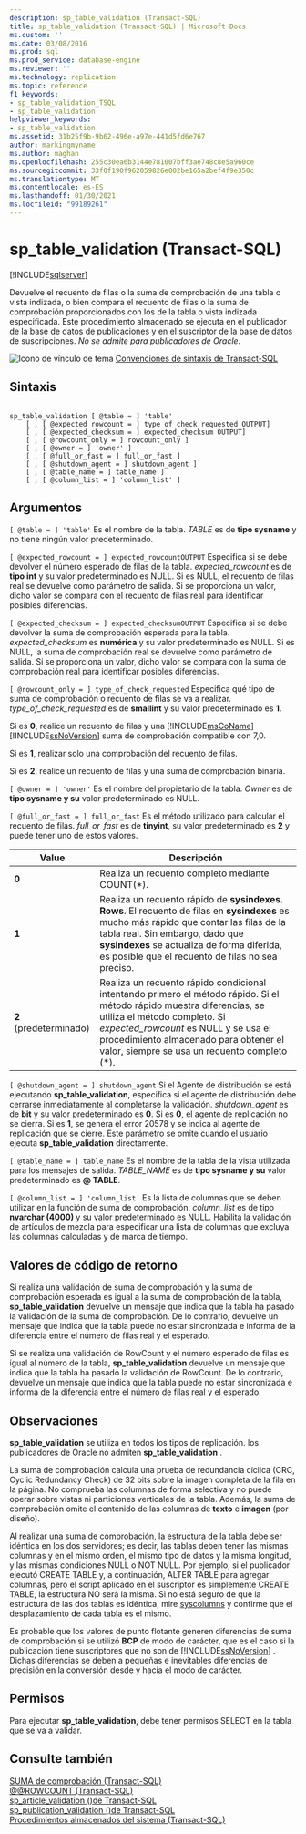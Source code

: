 ```yaml
---
description: sp_table_validation (Transact-SQL)
title: sp_table_validation (Transact-SQL) | Microsoft Docs
ms.custom: ''
ms.date: 03/08/2016
ms.prod: sql
ms.prod_service: database-engine
ms.reviewer: ''
ms.technology: replication
ms.topic: reference
f1_keywords:
- sp_table_validation_TSQL
- sp_table_validation
helpviewer_keywords:
- sp_table_validation
ms.assetid: 31b25f9b-9b62-496e-a97e-441d5fd6e767
author: markingmyname
ms.author: maghan
ms.openlocfilehash: 255c30ea6b3144e781007bff3ae748c8e5a960ce
ms.sourcegitcommit: 33f0f190f962059826e002be165a2bef4f9e350c
ms.translationtype: MT
ms.contentlocale: es-ES
ms.lasthandoff: 01/30/2021
ms.locfileid: "99189261"
---
```

# <a name="sp_table_validation-transact-sql"></a>sp_table_validation (Transact-SQL)
[!INCLUDE[sqlserver](../../includes/applies-to-version/sqlserver.md)]

  Devuelve el recuento de filas o la suma de comprobación de una tabla o vista indizada, o bien compara el recuento de filas o la suma de comprobación proporcionados con los de la tabla o vista indizada especificada. Este procedimiento almacenado se ejecuta en el publicador de la base de datos de publicaciones y en el suscriptor de la base de datos de suscripciones. *No se admite para publicadores de Oracle*.  
  
 ![Icono de vínculo de tema](../../database-engine/configure-windows/media/topic-link.gif "Icono de vínculo de tema") [Convenciones de sintaxis de Transact-SQL](../../t-sql/language-elements/transact-sql-syntax-conventions-transact-sql.md)  
  
## <a name="syntax"></a>Sintaxis  
  
```  
  
sp_table_validation [ @table = ] 'table'  
    [ , [ @expected_rowcount = ] type_of_check_requested OUTPUT]  
    [ , [ @expected_checksum = ] expected_checksum OUTPUT]  
    [ , [ @rowcount_only = ] rowcount_only ]  
    [ , [ @owner = ] 'owner' ]  
    [ , [ @full_or_fast = ] full_or_fast ]  
    [ , [ @shutdown_agent = ] shutdown_agent ]  
    [ , [ @table_name = ] table_name ]  
    [ , [ @column_list = ] 'column_list' ]  
```  
  
## <a name="arguments"></a>Argumentos  
`[ @table = ] 'table'` Es el nombre de la tabla. *TABLE* es de **tipo sysname** y no tiene ningún valor predeterminado.  
  
`[ @expected_rowcount = ] expected_rowcountOUTPUT` Especifica si se debe devolver el número esperado de filas de la tabla. *expected_rowcount* es de **tipo int** y su valor predeterminado es NULL. Si es NULL, el recuento de filas real se devuelve como parámetro de salida. Si se proporciona un valor, dicho valor se compara con el recuento de filas real para identificar posibles diferencias.  
  
`[ @expected_checksum = ] expected_checksumOUTPUT` Especifica si se debe devolver la suma de comprobación esperada para la tabla. *expected_checksum* es **numérica** y su valor predeterminado es NULL. Si es NULL, la suma de comprobación real se devuelve como parámetro de salida. Si se proporciona un valor, dicho valor se compara con la suma de comprobación real para identificar posibles diferencias.  
  
`[ @rowcount_only = ] type_of_check_requested` Especifica qué tipo de suma de comprobación o recuento de filas se va a realizar. *type_of_check_requested* es de **smallint** y su valor predeterminado es **1**.  
  
 Si es **0**, realice un recuento de filas y una [!INCLUDE[msCoName](../../includes/msconame-md.md)] [!INCLUDE[ssNoVersion](../../includes/ssnoversion-md.md)] suma de comprobación compatible con 7,0.  
  
 Si es **1**, realizar solo una comprobación del recuento de filas.  
  
 Si es **2**, realice un recuento de filas y una suma de comprobación binaria.  
  
`[ @owner = ] 'owner'` Es el nombre del propietario de la tabla. *Owner* es de **tipo sysname y su** valor predeterminado es NULL.  
  
`[ @full_or_fast = ] full_or_fast` Es el método utilizado para calcular el recuento de filas. *full_or_fast* es de **tinyint**, su valor predeterminado es **2** y puede tener uno de estos valores.  
  
|Value|Descripción|  
|-----------|-----------------|  
|**0**|Realiza un recuento completo mediante COUNT(*).|  
|**1**|Realiza un recuento rápido de **sysindexes. Rows**. El recuento de filas en **sysindexes** es mucho más rápido que contar las filas de la tabla real. Sin embargo, dado que **sysindexes** se actualiza de forma diferida, es posible que el recuento de filas no sea preciso.|  
|**2** (predeterminado)|Realiza un recuento rápido condicional intentando primero el método rápido. Si el método rápido muestra diferencias, se utiliza el método completo. Si *expected_rowcount* es NULL y se usa el procedimiento almacenado para obtener el valor, siempre se usa un recuento completo (*).|  
  
`[ @shutdown_agent = ] shutdown_agent` Si el Agente de distribución se está ejecutando **sp_table_validation**, especifica si el agente de distribución debe cerrarse inmediatamente al completarse la validación. *shutdown_agent* es de **bit** y su valor predeterminado es **0**. Si es **0**, el agente de replicación no se cierra. Si es **1**, se genera el error 20578 y se indica al agente de replicación que se cierre. Este parámetro se omite cuando el usuario ejecuta **sp_table_validation** directamente.  
  
`[ @table_name = ] table_name` Es el nombre de la tabla de la vista utilizada para los mensajes de salida. *TABLE_NAME* es de **tipo sysname y su** valor predeterminado es **\@ TABLE**.  
  
`[ @column_list = ] 'column_list'` Es la lista de columnas que se deben utilizar en la función de suma de comprobación. *column_list* es de tipo **nvarchar (4000)** y su valor predeterminado es NULL. Habilita la validación de artículos de mezcla para especificar una lista de columnas que excluya las columnas calculadas y de marca de tiempo.  
  
## <a name="return-code-values"></a>Valores de código de retorno  
 Si realiza una validación de suma de comprobación y la suma de comprobación esperada es igual a la suma de comprobación de la tabla, **sp_table_validation** devuelve un mensaje que indica que la tabla ha pasado la validación de la suma de comprobación. De lo contrario, devuelve un mensaje que indica que la tabla puede no estar sincronizada e informa de la diferencia entre el número de filas real y el esperado.  
  
 Si se realiza una validación de RowCount y el número esperado de filas es igual al número de la tabla, **sp_table_validation** devuelve un mensaje que indica que la tabla ha pasado la validación de RowCount. De lo contrario, devuelve un mensaje que indica que la tabla puede no estar sincronizada e informa de la diferencia entre el número de filas real y el esperado.  
  
## <a name="remarks"></a>Observaciones  
 **sp_table_validation** se utiliza en todos los tipos de replicación. los publicadores de Oracle no admiten **sp_table_validation** .  
  
 La suma de comprobación calcula una prueba de redundancia cíclica (CRC, Cyclic Redundancy Check) de 32 bits sobre la imagen completa de la fila en la página. No comprueba las columnas de forma selectiva y no puede operar sobre vistas ni particiones verticales de la tabla. Además, la suma de comprobación omite el contenido de las columnas de **texto** e **imagen** (por diseño).  
  
 Al realizar una suma de comprobación, la estructura de la tabla debe ser idéntica en los dos servidores; es decir, las tablas deben tener las mismas columnas y en el mismo orden, el mismo tipo de datos y la misma longitud, y las mismas condiciones NULL o NOT NULL. Por ejemplo, si el publicador ejecutó CREATE TABLE y, a continuación, ALTER TABLE para agregar columnas, pero el script aplicado en el suscriptor es simplemente CREATE TABLE, la estructura NO será la misma. Si no está seguro de que la estructura de las dos tablas es idéntica, mire [syscolumns](../../relational-databases/system-compatibility-views/sys-syscolumns-transact-sql.md) y confirme que el desplazamiento de cada tabla es el mismo.  
  
 Es probable que los valores de punto flotante generen diferencias de suma de comprobación si se utilizó **BCP** de modo de carácter, que es el caso si la publicación tiene suscriptores que no son de [!INCLUDE[ssNoVersion](../../includes/ssnoversion-md.md)] . Dichas diferencias se deben a pequeñas e inevitables diferencias de precisión en la conversión desde y hacia el modo de carácter.  
  
## <a name="permissions"></a>Permisos  
 Para ejecutar **sp_table_validation**, debe tener permisos SELECT en la tabla que se va a validar.  
  
## <a name="see-also"></a>Consulte también  
 [SUMA de comprobación &#40;Transact-SQL&#41;](../../t-sql/functions/checksum-transact-sql.md)   
 [@@ROWCOUNT &#40;Transact-SQL&#41;](../../t-sql/functions/rowcount-transact-sql.md)   
 [sp_article_validation &#40;&#41;de Transact-SQL ](../../relational-databases/system-stored-procedures/sp-article-validation-transact-sql.md)   
 [sp_publication_validation &#40;&#41;de Transact-SQL ](../../relational-databases/system-stored-procedures/sp-publication-validation-transact-sql.md)   
 [Procedimientos almacenados del sistema &#40;Transact-SQL&#41;](../../relational-databases/system-stored-procedures/system-stored-procedures-transact-sql.md)  
  
  
